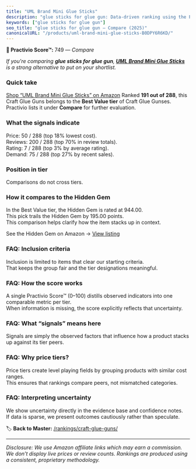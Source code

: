 ```yaml
---
title: "UML Brand Mini Glue Sticks"
description: "glue sticks for glue gun: Data-driven ranking using the Practivio Score™. Positioned by quality, value, demand, findability, momentum."
keywords: ["glue sticks for glue gun"]
seo_title: "glue sticks for glue gun — Compare (2025)"
canonicalURL: "/products/uml-brand-mini-glue-sticks-B0DPY6R6KD/"
---
```


**🛒 Practivio Score™:** 749 — _Compare_


*If you're comparing **glue sticks for glue gun**, **[UML Brand Mini Glue Sticks](https://www.amazon.com/dp/B0DPY6R6KD?tag=practivio-20)** is a strong alternative to put on your shortlist.*
### Quick take
[Shop “UML Brand Mini Glue Sticks” on Amazon](https://www.amazon.com/dp/B0DPY6R6KD?tag=practivio-20)
Ranked **191 out of 288**, this Craft Glue Guns belongs to the **Best Value tier** of Craft Glue Gunses.  
Practivio lists it under **Compare** for further evaluation.

### What the signals indicate
Price: 50 / 288 (top 18% lowest cost).  
Reviews: 200 / 288 (top 70% in review totals).  
Rating: 7 / 288 (top 3% by average rating).  
Demand: 75 / 288 (top 27% by recent sales).

### Position in tier
Comparisons do not cross tiers.

### How it compares to the Hidden Gem
In the Best Value tier, the Hidden Gem is rated at 944.00.  
This pick trails the Hidden Gem by 195.00 points.  
This comparison helps clarify how the item stacks up in context.  

See the Hidden Gem on Amazon → [View listing](https://www.amazon.com/dp/B071HH42WW?tag=practivio-20)

### FAQ: Inclusion criteria
Inclusion is limited to items that clear our starting criteria.  
That keeps the group fair and the tier designations meaningful.

### FAQ: How the score works
A single Practivio Score™ (0–100) distills observed indicators into one comparable metric per tier.  
When information is missing, the score explicitly reflects that uncertainty.

### FAQ: What “signals” means here
Signals are simply the observed factors that influence how a product stacks up against its tier peers.

### FAQ: Why price tiers?
Price tiers create level playing fields by grouping products with similar cost ranges.  
This ensures that rankings compare peers, not mismatched categories.

### FAQ: Interpreting uncertainty
We show uncertainty directly in the evidence base and confidence notes.  
If data is sparse, we present outcomes cautiously rather than speculate.

<!-- Missing template for Compare/CompareWithinPriceClass -->


🏷️ **Back to Master:** [/rankings/craft-glue-guns/](/rankings/craft-glue-guns/)

---
_Disclosure: We use Amazon affiliate links which may earn a commission. We don’t display live prices or review counts. Rankings are produced using a consistent, proprietary methodology._
